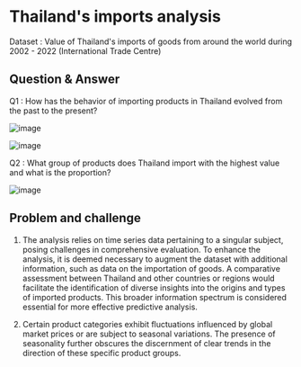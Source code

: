 # Thailand's imports analysis

Dataset : Value of Thailand's imports of goods from around the world during 2002 - 2022 (International Trade Centre)

## Question & Answer

Q1 : How has the behavior of importing products in Thailand evolved from the past to the present?

![image](https://github.com/nacknatthawit/Thailand-s-imports-analysis/assets/115746160/296ed6f6-26cc-405e-aeb4-0c30bae4536f)

![image](https://github.com/nacknatthawit/Thailand-s-imports-analysis/assets/115746160/a665b6c9-054b-42af-9df7-337f076695cf)

Q2 : What group of products does Thailand import with the highest value and what is the proportion?

![image](https://github.com/nacknatthawit/Thailand-s-imports-analysis/assets/115746160/d656f3b9-cb16-48a8-a330-56a30ebcb2b2)

## Problem and challenge

1. The analysis relies on time series data pertaining to a singular subject, posing challenges in comprehensive evaluation. To enhance the analysis, it is deemed necessary to augment the dataset with additional information, such as data on the importation of goods. A comparative assessment between Thailand and other countries or regions would facilitate the identification of diverse insights into the origins and types of imported products. This broader information spectrum is considered essential for more effective predictive analysis.

2. Certain product categories exhibit fluctuations influenced by global market prices or are subject to seasonal variations. The presence of seasonality further obscures the discernment of clear trends in the direction of these specific product groups.
